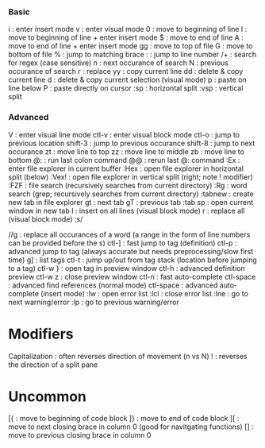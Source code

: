 ### Basic ###
i         : enter insert mode
v         : enter visual mode
0         : move to beginning of line
I         : move to beginning of line + enter insert mode
$         : move to end of line
A         : move to end of line + enter insert mode
gg        : move to top of file
G         : move to bottom of file
%         : jump to matching brace
:<number> : jump to line number
/+<regex> : search for regex (case sensitive)
n         : next occurance of search
N         : previous occurance of search
r         : replace
yy        : copy current line
dd        : delete & copy current line
d         : delete & copy current selection (visual mode)
p         : paste on line below
P         : paste directly on cursor
:sp       : horizontal split
:vsp      : vertical split

### Advanced ###
V                       : enter visual line mode
ctl-v                   : enter visual block mode
ctl-o                   : jump to previous location
shift-3                 : jump to previous occurance
shift-8                 : jump to next occurance
zt                      : move line to top
zz                      : move line to middle
zb                      : move line to bottom
@:                      : run last colon command
@@                      : rerun last @: command
:Ex                     : enter file explorer in current buffer
:Hex                    : open file explorer in horizontal split (below)
:Vex!                   : open file explorer in vertical split (right; note ! modifier)
:FZF                    : file search (recursively searches from current directory)
:Rg                     : word search (grep; recursively searches from current directory)
:tabnew                 : create new tab in file explorer
gt                      : next tab
gT                      : previous tab
:tab sp                 : open current window in new tab
I                       : insert on all lines (visual block mode)
r                       : replace all (visual block mode)
:s/<search>/<replace>/g : replace all occurances of a word (a range in the form of line numbers can be provided before the s)
ctl-]                   : fast jump to tag (definition)
ctl-p                   : advanced jump to tag (always accurate but needs preprocessing/slow first time)
g]                      : list tags
ctl-t                   : jump up/out from tag stack (location before jumping to a tag)
ctl-w }                 : open tag in preview window
ctl-h                   : advanced definition preview
ctl-w z                 : close preview window
ctl-n                   : fast auto-complete
ctl-space               : advanced find references (normal mode)
ctl-space               : advanced auto-complete (insert mode)
:lw                     : open error list
:lcl                    : close error list
:lne                    : go to next warning/error
:lp                     : go to previous warning/error

# Modifiers #
Capitalization : often reverses direction of movement (n vs N)
!              : reverses the direction of a split pane

# Uncommon #
[{      : move to beginning of code block
]}      : move to end of code block
][      : move to next closing brace in column 0 (good for navitgating functions)
[]      : move to previous closing brace in column 0
